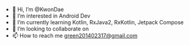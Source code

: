 - 👋 Hi, I’m @KwonDae
- 👀 I’m interested in Android Dev
- 🌱 I’m currently learning Kotlin, RxJava2, RxKotlin, Jetpack Compose
- 💞️ I’m looking to collaborate on 
- 📫 How to reach me green201402317@gmail.com

<!---
KwonDae/KwonDae is a ✨ special ✨ repository because its `README.md` (this file) appears on your GitHub profile.
You can click the Preview link to take a look at your changes.
--->
